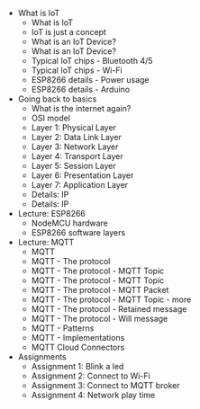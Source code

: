 * What is IoT
    * What is IoT
    * IoT is just a concept
    * What is an IoT Device?
    * What is an IoT Device?
    * Typical IoT chips - Bluetooth 4/5
    * Typical IoT chips - Wi-Fi
    * ESP8266 details - Power usage
    * ESP8266 details - Arduino
* Going back to basics
    * What is the internet again?
    * OSI model
    * Layer 1: Physical Layer
    * Layer 2: Data Link Layer
    * Layer 3: Network Layer
    * Layer 4: Transport Layer
    * Layer 5: Session Layer
    * Layer 6: Presentation Layer
    * Layer 7: Application Layer
    * Details: IP
    * Details: IP
* Lecture: ESP8266
    * NodeMCU hardware
    * ESP8266 software layers
* Lecture: MQTT
    * MQTT
    * MQTT - The protocol
    * MQTT - The protocol - MQTT Topic
    * MQTT - The protocol - MQTT Topic
    * MQTT - The protocol - MQTT Packet
    * MQTT - The protocol - MQTT Topic - more
    * MQTT - The protocol - Retained message
    * MQTT - The protocol - Will message
    * MQTT - Patterns
    * MQTT - Implementations
    * MQTT Cloud Connectors
* Assignments
    * Assignment 1: Blink a led
    * Assignment 2: Connect to Wi-Fi
    * Assignment 3: Connect to MQTT broker
    * Assignment 4: Network play time
